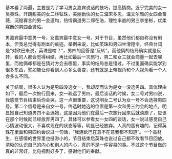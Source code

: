 ﻿---
categories: [人生感悟]
tags: [人生,感悟, 心脏的信号,HeartSignal,吴英珠]
---
基本看了两遍<heart signal2>，主要是为了学习男女嘉宾说话的技巧，提高情商。近乎完美的女一吴英珠，开朗甜美的女二林铉珠，美丽勤快的女三温宋多恩，温文尔雅的女四金蔷薇，沉稳寡言的男一金道均，热情霸道男二郑在浩，理性率直的男三李奎彬，优柔寡断的男四金贤佑。
  
男嘉宾最中意男一号，女嘉宾最中意女一号。对于节目，虽然他们都自称没有剧本，但我总觉得有剧本的痕迹。举例来说，比如英珠和男四坐滑翔伞，经典台词是“对欧巴来说，英珠是啥？”，男四的回答是“反转”。而他俩的结局确实就是反转，看的人都会觉得纠结，再比如最后一次旅行，男二和女三就会商量一起去哪里，而他俩却都是在猜对方会去哪里，事实的结局总是错过。不过里面确实能学到很多东西，譬如能让你看到人心多么善变，还有就是上帝视角和个人视角看一个人会多么不同。

关于结局，很多人认为是男四没选女一，我却反而认为是女一没选男四。具体理由如下，最后一次旅行回来，女一疏远了男四，最后谈话的时候，女二号对男四说，我感觉节目结束后你会哭，这一点很重要，这说明女二号认为女一号不会选择男四号。第二个信号是来自女一号，终选时她选的位置是第一次和男三约会的地点，明显她自己知道男四不会选她，这是因为他们在最后一次旅行回来后就谈崩了，应该在那个时候就已经放弃男四了。具体可以参看女一女四的谈话，女一说过感觉自己心情波动很大，不喜欢现在的状态等等，明显已经放弃。人真的蛮有趣的，记得英珠在里面和男四约会说过一句话，“我连欧巴在意不在意我都不知道”。一个高材生，在感情的世界里也挺渺小的，节目结束后英珠也说过自己都不敢看节目回放。清晰的认识自己的内心和别人的内心，真的不是一件容易的事。不过这个节目做的真的非常好，比电视剧好多了，感谢他们的奉献。